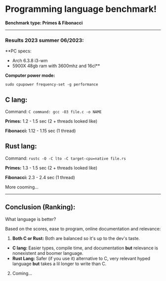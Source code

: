 # Programming language benchmark! 
**Benchmark type: Primes & Fibonacci**
<hr/>

### Results 2023 summer 06/2023:

**PC specs:
* Arch 6.3.8 i3-wm
* 5900X 48gb ram with 3600mhz and 16cl**

**Computer power mode:**

`sudo cpupower frequency-set -g performance`

## C lang:

Command:
`C command: gcc -O3 file.c -o NAME`

**Primes:** 1.2 - 1.5 sec (2 + threads looked like)

**Fibonacci:** 1.12 - 1.15 sec (1 thread)

## Rust lang:

Command:
`rustc -O -C lto -C target-cpu=native file.rs`

**Primes:** 1.3 - 1.5 sec (2 + threads looked like)

**Fibonacci:** 2.3 - 2.4 sec (1 thread)


More cooming...
<hr/>

## Conclusion (Ranking):

What language is better?

Based on the scores, ease to program, online documentation and relevance:

1. **Both C or Rust:** Both are balanced so it's up to the dev's taste.
* **C lang:** Easier types, compile time, and documentation **but** relevance is nonexistent and boomer language.
* **Rust Lang:** Safer (if you use it) alternative to C, very relevant hyped language **but** takes a lil longer to write than C.

2. Coming...